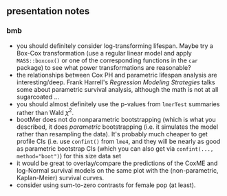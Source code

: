 ## presentation notes

### bmb

- you should definitely consider log-transforming lifespan. Maybe try a Box-Cox transformation (use a regular linear model and apply `MASS::boxcox()` or one of the corresponding functions in the `car` package) to see what power transformations are reasonable?
- the relationships between Cox PH and parametric lifespan analysis are interesting/deep. Frank Harrell's *Regression Modeling Strategies* talks some about parametric survival analysis, although the math is not at all sugarcoated ...
- you should almost definitely use the p-values from `lmerTest` summaries rather than Wald $\chi^2$.
- bootMer does not do nonparametric bootstrapping (which is what you described, it does *parametric* bootstrapping (i.e. it simulates the model rather than resampling the data).  It's probably much cheaper to get profile CIs (i.e. use `confint()` from `lme4`, and they will be nearly as good as parametric bootstrap CIs (which you can also get via `confint(..., method="boot")`) for this size data set
- it would be great to overlay/compare the predictions of the CoxME and log-Normal survival models on the same plot with the (non-parametric, Kaplan-Meier) survival curves.
- consider using sum-to-zero contrasts for female pop (at least).
